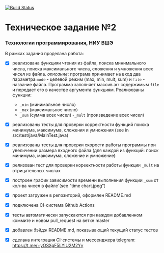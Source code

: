 [![Build Status](https://github.com/vasslin/Programming-Technologies-Part-2/actions/workflows/main.yml/badge.svg)](https://github.com/vasslin/Programming-Technologies-Part-2/actions/workflows/main.yml)


# Техническое задание №2
### Технологии программирования, НИУ ВШЭ


В рамках задания проделана работа:
- [x] реализована функцияи чтения из файла, поиска минимального числа, поиска максимального числа, сложения и умножения всех чисел из файла.
  *описание*: програма принимает на вход два параметра ```mode``` - целевой режим (max, min, mult, sum) и ```file``` - название файла.
  Программа заполняет массив arr содержимым ```file``` и передает его в качестве аргумента функциям.
  Реализованы функции:
  - ```_min``` (минимальное число)
  - ```_max``` (максимальное число)
  - ```_sum``` (сумма всех чисел)
  -```_mult``` (произведение всех чисел)

- [x]  реализованы тесты для проверки корректности функций поиска минимума, максимума, сложения и умножения (see in src/test/java/MainTest.java)
- [x] реализованы тесты  для проверки скорости работы программы при увеличении размера входного файла (для каждой из функций: поиск минимума, максимума, сложение и умножение)
- [x] релизован тест для проверки кореектности работы функции ```_mult``` на отрицательных числах
- [x] построен график зависимости времени выполнения функции ```_sum``` от кол-ва чисел в файле`(see "time chart.jpeg")
- [x] проект загружен в репозиторий, оформлен README.md
- [x] подключена CI-система Github Actions
- [x] тесты автоматически запускаются при каждом добавленном коммите и новом pull_request на ветке master
- [x] добавлен бэйдж README.md, показывающий текущий статус тестов
- [x] сделана интеграция CI-системы и мессенджера telegram: https://t.me/+yOSXgF5LYlU2M2Yy  